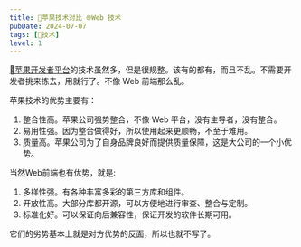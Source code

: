 ```yaml
---
title: 苹果技术对比 🌐Web 技术
pubDate: 2024-07-07
tags: [🔭技术]
level: 1
---
```


[苹果开发者平台]的技术虽然多，但是很规整。该有的都有，而且不乱。不需要开发者挑来拣去，用就行了。不像 Web 前端那么乱。

苹果技术的优势主要有：
1. 整合性高。苹果公司强势整合，不像 Web 平台，没有主导者，没有整合。
2. 易用性强。因为整合做得好，所以使用起来更顺畅，不至于难用。
3. 质量高。苹果公司为了自身品牌良好而提供质量保障，这是大公司的一个小优势。

当然Web前端也有优势，就是:
1. 多样性强。有各种丰富多彩的第三方库和组件。
2. 开放性高。大部分库都开源，可以方便地进行审查、整合与定制。
3. 标准化好。可以保证向后兼容性，保证开发的软件长期可用。

它们的劣势基本上就是对方优势的反面，所以也就不写了。

[苹果开发者平台]: https://developer.apple.com/develop/
